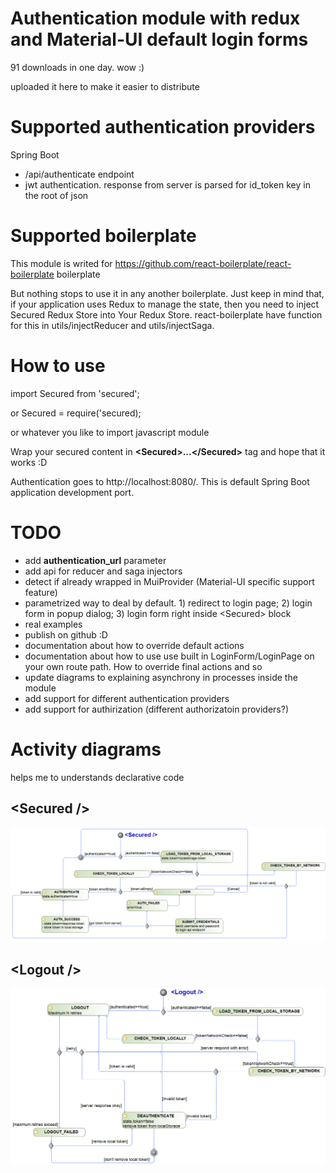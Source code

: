 # Authentication module with redux and Material-UI default login forms

91 downloads in one day. wow :)

uploaded it here to make it easier to distribute

# Supported authentication providers

Spring Boot
- /api/authenticate endpoint
- jwt authentication. response from server is parsed for id_token key in the root of json

# Supported boilerplate

This module is writed for https://github.com/react-boilerplate/react-boilerplate boilerplate

But nothing stops to use it in any another boilerplate. Just keep in mind that, if your application uses Redux to manage the state, then you need to inject Secured Redux Store into Your Redux Store. react-boilerplate have function for this in utils/injectReducer and utils/injectSaga.

# How to use

import Secured from 'secured';

or
Secured = require('secured);

or whatever you like to import javascript module

Wrap your secured content in **\<Secured>...\</Secured>** tag and hope that it works :D

Authentication goes to http://localhost:8080/. This is default Spring Boot application development port.

# TODO

- add **authentication_url** parameter
- add api for reducer and saga injectors
- detect if already wrapped in MuiProvider (Material-UI specific support feature)
- parametrized way to deal by default. 1) redirect to login page; 2) login form in popup dialog; 3) login form right inside \<Secured> block
- real examples
- publish on github :D
- documentation about how to override default actions
- documentation about how to use use built in LoginForm/LoginPage on your own route path. How to override final actions and so
- update diagrams to explaining asynchrony in processes inside the module
- add support for different authentication providers
- add support for authirization (different authorizatoin providers?)

# Activity diagrams

helps me to understands declarative code

## \<Secured />

![Secured](doc/secured.png)

## \<Logout />

![Secured](doc/logout.png)
